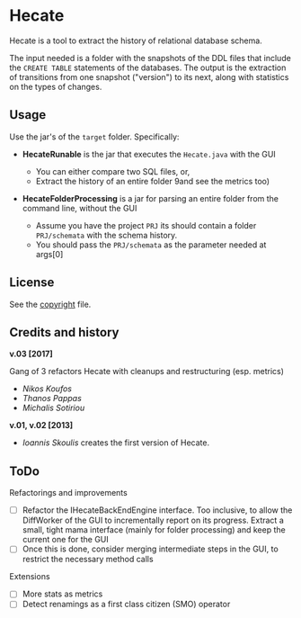 # Hecate

Hecate is a tool to extract the history of relational database schema.

The input needed is a folder with the snapshots of the DDL files that include the <code>CREATE TABLE</code> statements of the databases.
The output is the extraction of transitions from one snapshot ("version") to its next, along with statistics on the types of changes.
 
## Usage
Use the jar's of the <code>target</code> folder. Specifically:
* **HecateRunable** is the jar that executes the <code>Hecate.java</code> with the GUI

	* You can either compare two SQL files, or, 
	* Extract the history of an entire folder 9and see the metrics too)
	
* **HecateFolderProcessing** is a jar for parsing an entire folder from the command line, without the GUI

	 * Assume you have the project <code>PRJ</code> its should contain a folder <code>PRJ/schemata</code> with the schema history.	 
	 * You should pass the <code>PRJ/schemata</code> as the parameter needed at args[0] 
  	
## License
See the [copyright](copyright.md) file.	


## Credits and history

**v.03 [2017]**

Gang of 3 refactors Hecate with cleanups and restructuring (esp. metrics)
* *Nikos Koufos*
* *Thanos Pappas*
* *Michalis Sotiriou*

**v.01, v.02 [2013]**
* *Ioannis Skoulis* creates the first version of Hecate. 


## ToDo

Refactorings and improvements
- [ ] Refactor the IHecateBackEndEngine interface. Too inclusive, to allow the DiffWorker of the GUI to incrementally report on its progress. Extract a small, tight mama interface (mainly for folder processing) and keep the current one for the GUI
- [ ] Once this is done, consider merging intermediate steps in the GUI, to restrict the necessary method calls  

Extensions
- [ ] More stats as metrics
- [ ] Detect renamings as a first class citizen (SMO) operator